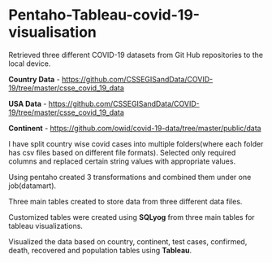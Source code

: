 # Pentaho-Tableau-covid-19-visualisation 
Retrieved three different COVID-19 datasets from Git Hub repositories to the local device.



**Country Data** - https://github.com/CSSEGISandData/COVID-19/tree/master/csse_covid_19_data

**USA Data** - https://github.com/CSSEGISandData/COVID-19/tree/master/csse_covid_19_data

**Continent** - https://github.com/owid/covid-19-data/tree/master/public/data


I have split country wise covid cases into multiple folders(where each folder has csv files based on different file formats). Selected only required columns and replaced certain string values with appropriate values.

Using pentaho created 3 transformations and combined them under one job(datamart).

Three main tables created to store data from three different data files.

Customized tables were created using **SQLyog** from three main tables for tableau visualizations. 

Visualized the data based on country, continent, test cases, confirmed, death, recovered and population tables using **Tableau**.
